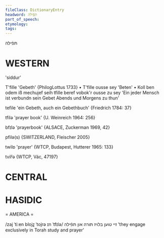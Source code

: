 ```yaml
---
fileClass: DictionaryEntry
headword: תּפֿילה
part_of_speech: 
etymology: 
tags: 
---
```

תּפֿילה

WESTERN
========

'siddur'

T'fille 'Gebeth' {PhilogLottus 1733}
	•	T'fille ousse sey 'Beten'
	•	Koll ben odem iß mechujef seih tfille beref vobok'r ousse zu sey 'Ein jeder Mensch ist verbundn sein Gebet Abends und Morgens zu thun'

tefile 'ein Gebeth, auch ein Gebethbuch' {Friedrich 1784: 37}

tfilə 'prayer book' {U. Weinreich 1964: 256}

bfɪlə 'prayerbook' {ALSACE, Zuckerman 1969, 42}

pfilə(s) {SWITZERLAND, Fleischer 2005}

twilɒ 'prayer' {WTCP, Budapest, Hutterer 1965: 133}

tvilʲə {WTCP, Vác, 47197}

CENTRAL
========

HASIDIC
=======
= AMERICA = 

/zaj ˈtiːen blojz̥ ˈtojrə ɪn ˈtfɪlə/ זיי טוען בלויז תּורה און תּפֿילה 'they engage exclusively in Torah study and prayer'
